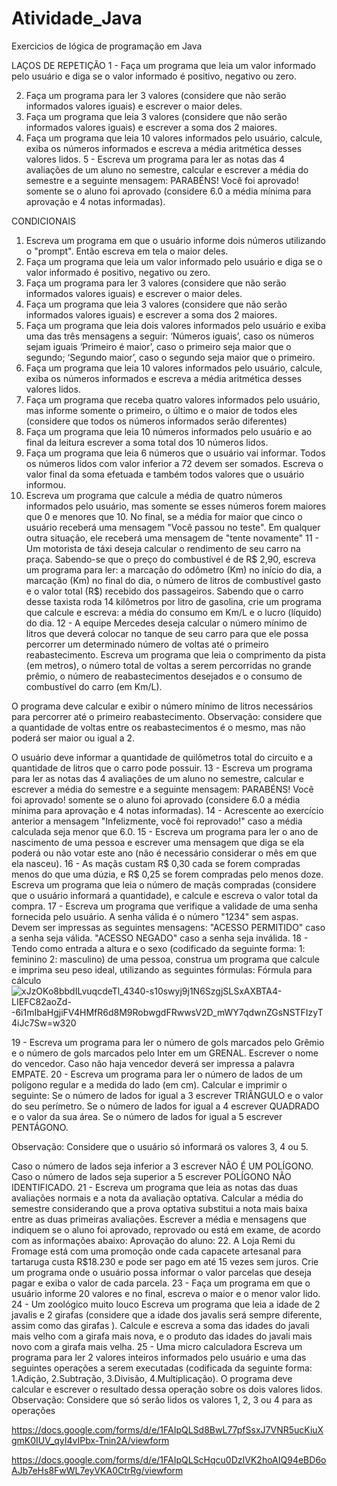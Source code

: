 # Atividade_Java
Exercicios de lógica de programação em Java 
 
 LAÇOS DE REPETIÇÃO
1 - Faça um programa que leia um valor informado pelo usuário e diga se o valor informado é positivo, negativo ou zero.
 
2. Faça um programa para ler 3 valores (considere que não serão informados valores iguais) e escrever o maior deles.
3. Faça um programa que leia  3 valores (considere que não serão informados valores iguais) e escrever a soma dos 2 maiores.
4.  Faça um programa que leia 10 valores informados pelo usuário, calcule, exiba os números informados e escreva a média aritmética desses valores lidos.
5 - Escreva um programa para ler as notas das 4 avaliações de um aluno no semestre, calcular e escrever a média do semestre e a seguinte mensagem: PARABÉNS! Você foi aprovado! somente se o aluno foi aprovado (considere 6.0 a média mínima para aprovação e 4 notas informadas).
 
 
 CONDICIONAIS
 
1. Escreva um programa em que o usuário informe dois números utilizando o "prompt". Então escreva em tela o maior deles.
2. Faça um programa que leia um valor informado pelo usuário e diga se o valor informado é positivo, negativo ou zero.
3. Faça um programa para ler 3 valores (considere que não serão informados valores iguais) e escrever o maior deles.
4. Faça um programa que leia  3 valores (considere que não serão informados valores iguais) e escrever a soma dos 2 maiores.
5. Faça um programa que leia dois valores informados pelo usuário e exiba uma das três mensagens a seguir: ‘Números iguais’, caso os números sejam iguais ‘Primeiro é maior’, caso o primeiro seja maior que o segundo; ‘Segundo maior’, caso o segundo seja maior que o primeiro.
6.  Faça um programa que leia 10 valores informados pelo usuário, calcule, exiba os números informados e escreva a média aritmética desses valores lidos.
7. Faça um programa que receba quatro valores informados pelo usuário, mas informe somente o primeiro, o último e o maior de todos eles (considere que todos os números informados serão diferentes)
8. Faça um programa que leia 10 números informados pelo usuário e ao final da leitura escrever a soma total dos 10 números lidos.
9. Faça um programa que leia 6 números que o usuário vai informar. Todos os números lidos com valor inferior a 72 devem ser somados. Escreva o valor final da soma efetuada e também todos valores que o usuário informou.  
10. Escreva um programa que calcule a média de quatro números informados pelo usuário, mas somente se esses números forem maiores que 0 e menores que 10. No final, se a média for maior que cinco o usuário receberá uma mensagem "Você passou no teste". Em qualquer outra situação, ele receberá uma mensagem de "tente novamente"
11 - Um motorista de táxi deseja calcular o rendimento de seu carro na praça.
Sabendo-se que o preço do combustível é de R$ 2,90, escreva um programa para ler: a marcação do odômetro (Km) no início do dia, a marcação (Km) no final do dia, o número de litros de combustível gasto e o valor total (R$) recebido dos passageiros. Sabendo que o carro desse taxista roda 14 kilômetros por litro de gasolina, crie um programa que calcule e escreva: a média do consumo em Km/L e o lucro (líquido) do dia.
12 - A equipe Mercedes deseja calcular o número mínimo de litros que deverá colocar no tanque de seu carro para que ele possa percorrer um determinado número de voltas até o primeiro reabastecimento.
Escreva um programa que leia o comprimento da pista (em metros), o número total de voltas a serem percorridas no grande prêmio, o número de reabastecimentos desejados e o consumo de combustível do carro (em Km/L). 

O programa deve calcular e exibir o número mínimo de litros necessários para percorrer até o primeiro reabastecimento. 
Observação: considere que a quantidade de voltas entre os reabastecimentos é o mesmo, mas não poderá ser maior ou igual a 2. 

O usuário deve informar a quantidade de quilômetros total do circuito e a quantidade de litros que o carro pode possuir. 
13 - Escreva um programa para ler as notas das 4 avaliações de um aluno no semestre, calcular e escrever a média do semestre e a seguinte mensagem: PARABÉNS! Você foi aprovado! somente se o aluno foi aprovado (considere 6.0 a média mínima para aprovação e 4 notas informadas).
14 - Acrescente ao exercício anterior a mensagem "Infelizmente, você foi reprovado!" caso a média calculada seja menor que 6.0.
15 - Escreva um programa para ler o ano de nascimento de uma pessoa e escrever uma mensagem que diga se ela poderá ou não votar este ano (não é necessário considerar o mês em que ela nasceu).
16 - As maçãs custam R$ 0,30 cada se forem compradas menos do que uma dúzia, e R$ 0,25 se forem compradas pelo menos doze. Escreva um programa que leia o número de maçãs compradas (considere que o usuário informará a quantidade), e calcule e escreva o valor total da compra.
17 - Escreva um programa que verifique a validade de uma senha fornecida pelo usuário. A senha válida é o número "1234" sem aspas. Devem ser impressas as seguintes mensagens: "ACESSO PERMITIDO" caso a senha seja válida. "ACESSO NEGADO" caso a senha seja inválida.
18 - Tendo como entrada a altura e o sexo (codificado da seguinte forma: 1: feminino 2: masculino) de uma pessoa, construa um programa que calcule e imprima seu peso ideal, utilizando as seguintes fórmulas:
Fórmula para cálculo
![xJzOKo8bbdILvuqcdeTl_4340-s10swyj9j1N6SzgjSLSxAXBTA4-LIEFC82aoZd--6i1mIbaHgjiFV4HMfR6d8M9RobwgdFRwwsV2D_mWY7qdwnZGsNSTFIzyT4iJc7Sw=w320](https://user-images.githubusercontent.com/99990460/173695106-7d499abb-fd10-4217-8534-49e48bf8a796.png)



19 - Escreva um programa para ler o número de gols marcados pelo Grêmio e o número de gols marcados pelo Inter em um GRENAL. Escrever o nome do vencedor. Caso não haja vencedor deverá ser impressa a palavra EMPATE.
20 - Escreva um programa para ler o número de lados de um polígono regular e a medida do lado (em cm).
Calcular e imprimir o seguinte: 
Se o número de lados for igual a 3 escrever TRIÂNGULO e o valor do seu perímetro. 
Se o número de lados for igual a 4 escrever QUADRADO e o valor da sua área. 
Se o número de lados for igual a 5 escrever PENTÁGONO. 

Observação: Considere que o usuário só informará os valores 3, 4 ou 5. 

Caso o número de lados seja inferior a 3 escrever NÃO É UM POLÍGONO. 
Caso o número de lados seja superior a 5 escrever POLÍGONO NÃO IDENTIFICADO.
21 - Escreva um programa que leia as notas das duas avaliações normais e a nota da avaliação optativa. Calcular a média do semestre considerando que a prova optativa substitui a nota mais baixa entre as duas primeiras avaliações. Escrever a média e mensagens que indiquem se o aluno foi aprovado, reprovado ou está em exame, de acordo com as informações abaixo:
Aprovação do aluno:
22. A Loja Remi du Fromage está com uma promoção onde cada capacete artesanal para tartaruga custa R$18.230 e pode ser pago em até 15 vezes sem juros. Crie um programa onde o usuário possa informar o valor parcelas que deseja pagar e exiba o valor de cada parcela.
23 - Faça um programa em que o usuário informe 20 valores e no final, escreva o maior e o menor valor lido.
24 - Um zoológico muito louco
Escreva um programa que leia a idade de 2 javalis e 2 girafas (considere que a idade dos javalis será sempre diferente, assim como das girafas ). Calcule e escreva a soma das idades do javali mais velho com a girafa mais nova, e o produto das idades do javali mais novo com a girafa mais velha.
25 - Uma micro calculadora
Escreva um programa para ler 2 valores inteiros informados pelo usuário e uma das seguintes operações a serem
executadas (codificada da seguinte forma: 1.Adição, 2.Subtração, 3.Divisão, 4.Multiplicação).
O programa deve calcular e escrever o resultado dessa operação sobre os dois valores lidos. Observação: Considere
que só serão lidos os valores 1, 2, 3 ou 4 para as operações


https://docs.google.com/forms/d/e/1FAIpQLSd8BwL77pfSsxJ7VNR5ucKiuXgmK0IUV_qyI4vIPbx-Tnin2A/viewform


https://docs.google.com/forms/d/e/1FAIpQLScHqcu0DzIVK2hoAIQ94eBD6oAJb7eHs8FwWL7eyVKA0CtrRg/viewform

